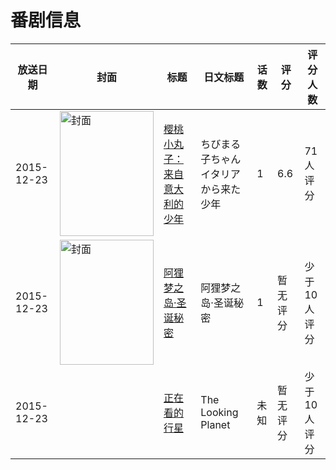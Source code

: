 # 番剧信息

|放送日期|封面|标题|日文标题|话数|评分|评分人数|
|---|---|---|---|---|---|---|
|2015-12-23|<img src="https://lain.bgm.tv/pic/cover/c/9c/5f/139663_13JzM.jpg" alt="封面" style="width:150px;height:200px;object-fit:cover;">|[樱桃小丸子：来自意大利的少年](https://bangumi.tv/subject/139663)|ちびまる子ちゃん イタリアから来た少年|1|6.6|71人评分|
|2015-12-23|<img src="https://lain.bgm.tv/pic/cover/c/bc/ef/165073_zxxj0.jpg" alt="封面" style="width:150px;height:200px;object-fit:cover;">|[阿狸梦之岛·圣诞秘密](https://bangumi.tv/subject/165073)|阿狸梦之岛·圣诞秘密|1|暂无评分|少于10人评分|
|2015-12-23||[正在看的行星](https://bangumi.tv/subject/369677)|The Looking Planet|未知|暂无评分|少于10人评分|
